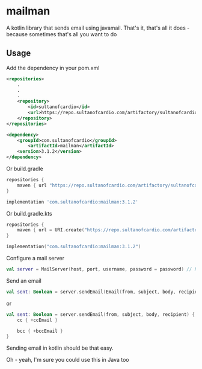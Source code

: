 # mailman

A kotlin library that sends email using javamail. That's it, that's all it does - because sometimes that's
all you want to do

## Usage

Add the dependency in your pom.xml

```xml
<repositories>
    .
    .
    .
    <repository>
        <id>sultanofcardio</id>
        <url>https://repo.sultanofcardio.com/artifactory/sultanofcardio</url>
    </repository>
</repositories>

<dependency>
    <groupId>com.sultanofcardio</groupId>
        <artifactId>mailman</artifactId>
    <version>3.1.2</version>
</dependency>
```

Or build.gradle

```groovy
repositories {
    maven { url "https://repo.sultanofcardio.com/artifactory/sultanofcardio" }
}

implementation 'com.sultanofcardio:mailman:3.1.2'
``` 

Or build.gradle.kts

```kotlin
repositories {
    maven { url = URI.create("https://repo.sultanofcardio.com/artifactory/sultanofcardio") }
}

implementation("com.sultanofcardio:mailman:3.1.2")
``` 

Configure a mail server
```kotlin
val server = MailServer(host, port, username, password = password) // Password is optional
```

Send an email
```kotlin
val sent: Boolean = server.sendEmail(Email(from, subject, body, recipient1, recipient2))
```

or

```kotlin
val sent: Boolean = server.sendEmail(from, subject, body, recipient) {
    cc { +ccEmail }

    bcc { +bccEmail }
}
```

Sending email in kotlin should be that easy.

Oh - yeah, I'm sure you could use this in Java too
